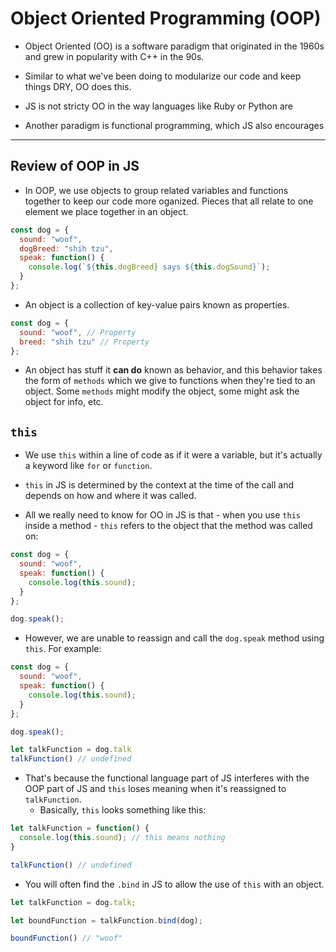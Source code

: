 # Object Oriented Programming (OOP)

* Object Oriented (OO) is a software paradigm that originated in the 1960s and grew in popularity with C++ in the 90s.

* Similar to what we've been doing to modularize our code and keep things DRY, OO does this.

* JS is not stricty OO in the way languages like Ruby or Python are

* Another paradigm is functional programming, which JS also encourages

---

## Review of OOP in JS

* In OOP, we use objects to group related variables and functions together to keep our code more oganized. Pieces that all relate to one element we place together in an object.

```js
const dog = {
  sound: "woof",
  dogBreed: "shih tzu",
  speak: function() {
    console.log(`${this.dogBreed} says ${this.dogSound}`);
  }
};
```

* An object is a collection of key-value pairs known as properties.

```js
const dog = {
  sound: "woof", // Property
  breed: "shih tzu" // Property
};
```

* An object has stuff it **can do** known as behavior, and this behavior takes the form of `methods` which we give to functions when they're tied to an object. Some `methods` might modify the object, some might ask the object for info, etc. 

## `this`

* We use `this` within a line of code as if it were a variable, but it's actually a keyword like `for` or `function`.

* `this` in JS is determined by the context at the time of the call and depends on how and where it was called.

* All we really need to know for OO in JS is that - when you use `this` inside a method - `this` refers to the object that the method was called on:

```js
const dog = {
  sound: "woof",
  speak: function() {
    console.log(this.sound);
  }
};

dog.speak();
```

* However, we are unable to reassign and call the `dog.speak` method using `this`. For example:

```js
const dog = {
  sound: "woof",
  speak: function() {
    console.log(this.sound);
  }
};

dog.speak();

let talkFunction = dog.talk
talkFunction() // undefined
```

* That's because the functional language part of JS interferes with the OOP part of JS and `this` loses meaning when it's reassigned to `talkFunction`.
  * Basically, `this` looks something like this:

```js
let talkFunction = function() {
  console.log(this.sound); // this means nothing
}

talkFunction() // undefined
```

* You will often find the `.bind` in JS to allow the use of `this` with an object.

```js
let talkFunction = dog.talk;

let boundFunction = talkFunction.bind(dog);

boundFunction() // "woof"
```